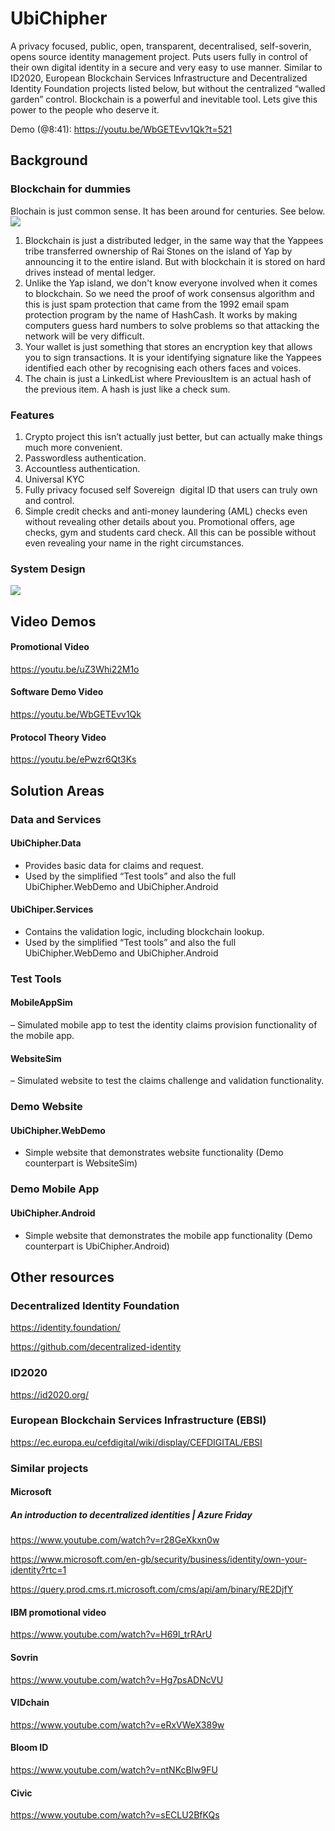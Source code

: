 # UbiChipher
A privacy focused, public, open, transparent, decentralised, self-soverin, opens source identity management project. Puts users fully in control of their own digital identity in a secure and very easy to use manner. Similar to ID2020, European Blockchain Services Infrastructure and Decentralized Identity Foundation projects listed below, but without the centralized “walled garden” control. Blockchain is a powerful and inevitable tool. Lets give this power to the people who deserve it. 

Demo (@8:41): https://youtu.be/WbGETEvv1Qk?t=521

## Background
### Blockchain for dummies
Blochain is just common sense. It has been around for centuries. See below.
![](Docs/Screenshot_20200523_111231_com.brave.browser.jpg)

1. Blockchain is just a distributed ledger, in the same way that the Yappees tribe transferred ownership of Rai Stones on the island of Yap by announcing it to the entire island. But with blockchain it is stored on hard drives instead of mental ledger.
2. Unlike the Yap island, we don't know everyone involved when it comes to blockchain. So we need the proof of work consensus algorithm and this is just spam protection that came from the 1992 email spam protection program by the name of HashCash. It works by making computers guess hard numbers to solve problems so that attacking the network will be very difficult. 
3. Your wallet is just something that stores an encryption key that allows you to sign transactions. It is your identifying signature like the Yappees identified each other by recognising each others faces and voices. 
4. The chain is just a LinkedList where PreviousItem is an actual hash of the previous item. A hash is just like a check sum.

### Features
1. Crypto project this isn’t actually just better, but can actually make things much more convenient.
2. Passwordless authentication.
3. Accountless authentication.
4. Universal KYC
5. Fully privacy focused self Sovereign  digital ID that users can truly own and control.
6.  Simple credit checks and anti-money laundering (AML) checks even without revealing other details about you. Promotional offers, age checks, gym and students card check. All this can be possible without even revealing your name in the right circumstances.

### System Design

![](Docs/System%20Diagram.png)

## Video Demos
#### Promotional Video

https://youtu.be/uZ3Whi22M1o

#### Software Demo Video

https://youtu.be/WbGETEvv1Qk

#### Protocol Theory Video

https://youtu.be/ePwzr6Qt3Ks


## Solution Areas
### Data and Services 
#### UbiChipher.Data

- Provides basic data for claims and request.
- Used by the simplified “Test tools” and also the full UbiChipher.WebDemo and UbiChipher.Android

#### UbiChiper.Services

- Contains the validation logic, including blockchain lookup.
- Used by the simplified “Test tools” and also the full UbiChipher.WebDemo and UbiChipher.Android

### Test Tools
#### MobileAppSim

– Simulated mobile app to test the identity claims provision functionality of the mobile app.

#### WebsiteSim

– Simulated website to test the claims challenge and validation functionality.

### Demo Website
#### UbiChipher.WebDemo

- Simple website that demonstrates website functionality (Demo counterpart is WebsiteSim)

### Demo Mobile App
#### UbiChipher.Android

- Simple website that demonstrates the mobile app functionality (Demo counterpart is UbiChipher.Android)

## Other resources
### Decentralized Identity Foundation

https://identity.foundation/

https://github.com/decentralized-identity

### ID2020

https://id2020.org/

### European Blockchain Services Infrastructure (EBSI)

https://ec.europa.eu/cefdigital/wiki/display/CEFDIGITAL/EBSI

### Similar projects

#### Microsoft
##### An introduction to decentralized identities | Azure Friday

https://www.youtube.com/watch?v=r28GeXkxn0w

https://www.microsoft.com/en-gb/security/business/identity/own-your-identity?rtc=1

https://query.prod.cms.rt.microsoft.com/cms/api/am/binary/RE2DjfY

#### IBM promotional video

https://www.youtube.com/watch?v=H69l_trRArU

#### Sovrin

https://www.youtube.com/watch?v=Hg7psADNcVU

#### VIDchain

https://www.youtube.com/watch?v=eRxVWeX389w

#### Bloom ID

https://www.youtube.com/watch?v=ntNKcBlw9FU

#### Civic

https://www.youtube.com/watch?v=sECLU2BfKQs

